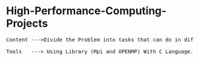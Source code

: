 # High-Performance-Computing-Projects
<pre>
Content --->Divide the Problem into tasks that can do in different threads or  different proccessors or both.that help to make task Faster to finish.<br />
Tools   ---> Using Library (Mpi and OPENMP) With C Language. 
<pre/>

